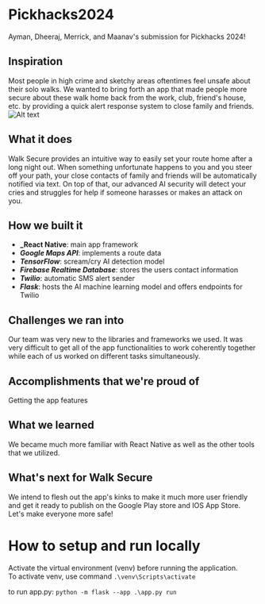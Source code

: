 # Pickhacks2024
Ayman, Dheeraj, Merrick, and Maanav's submission for Pickhacks 2024!

## Inspiration
Most people in high crime and sketchy areas oftentimes feel unsafe about their solo walks. We wanted to bring forth an app that made people more secure about these walk home back from the work, club, friend's house, etc. by providing a quick alert response system to close family and friends.
![Alt text](https://safetipin.com/wp-content/uploads/2020/06/16x9.jpeg)

## What it does
Walk Secure provides an intuitive way to easily set your route home after a long night out. When something unfortunate happens to you and you steer off your path, your close contacts of family and friends will be automatically notified via text. On top of that, our advanced AI security will detect your cries and struggles for help if someone harasses or makes an attack on you.

## How we built it
- **_React Native**: main app framework
- **_Google Maps API_**: implements a route data
- **_TensorFlow_**: scream/cry AI detection model
- **_Firebase Realtime Database_**: stores the users contact information
- **_Twilio_**: automatic SMS alert sender
- **_Flask_**: hosts the AI machine learning model and offers endpoints for Twilio

## Challenges we ran into
Our team was very new to the libraries and frameworks we used. It was very difficult to get all of the app functionalities to work coherently together while each of us worked on different tasks simultaneously.

## Accomplishments that we're proud of
Getting the app features 

## What we learned
We became much more familiar with React Native as well as the other tools that we utilized. 

## What's next for Walk Secure
We intend to flesh out the app's kinks to make it much more user friendly and get it ready to publish on the Google Play store and IOS App Store. Let's make everyone more safe!

# How to setup and run locally
Activate the virtual environment (venv) before running the application.  
To activate venv, use command `.\venv\Scripts\activate`  

to run app.py: `python -m flask --app .\app.py run`  
